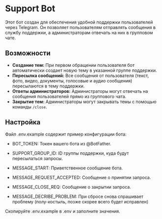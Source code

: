 
# Support Bot

Этот бот создан для обеспечения удобной поддержки пользователей через Telegram. Он позволяет пользователям отправлять сообщения в службу поддержки, а администраторам отвечать на них в групповом чате.

## Возможности

* **Создание тем:** При первом обращении пользователя бот автоматически создает новую тему в указанной группе поддержки.
* **Пересылка сообщений:** Все сообщения от пользователя (текст, фото, видео, документы, голосовые и аудио сообщения) пересылаются в тему поддержки.
* **Ответы администраторов:** Администраторы могут отвечать на сообщения пользователей прямо из группового чата.
* **Закрытие тем:** Администраторы могут закрывать темы с помощью команды `/close`.

## Настройка
Файл .env.example содержит пример конфигурации бота:

 - BOT_TOKEN: Токен вашего бота из @BotFather.

 - SUPPORT_GROUP_ID: ID группы поддержки, куда будут пересылаться запросы.
 - MESSAGE_START: Приветственное сообщение бота.
 - MESSAGE_REQUEST_ACCEPTED: Сообщение о принятии запроса.
 - MESSAGE_CLOSE_REQ: Сообщение о закрытии запроса.
 - MESSAGE_DECRIBE_PROBLEM: При сбросе снова спрашивает проблему (полу-костыль, позже скорее всего будет исправлен)

Скопируйте .env.example в .env и заполните значения.